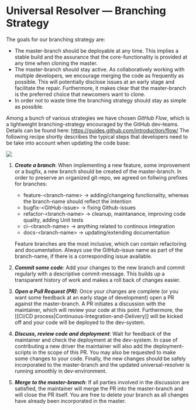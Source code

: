 # Universal Resolver — Branching Strategy

The goals for our branching strategy are:
* The master-branch should be deployable at any time. This implies a stable build and the assurance that the core-functionality is provided at any time when cloning the master.
* The master-branch should stay active. As collaboratively working with multiple developers, we encourage merging the code as frequently as possible. This will potentially disclose issues at an early stage and facilitate the repair. Furthermore, it makes clear that the master-branch is the preferred choice that newcomers want to clone.
* In order not to waste time the branching strategy should stay as simple as possible.

Among a bunch of various strategies we have chosen *GitHub Flow*, which is a lightweight branching-strategy encouraged by the GitHub dev-teams. Details can be found here: https://guides.github.com/introduction/flow/
The following recipe shortly describes the typical steps that developers need to be take into account when updating the code base: 

![](https://hackernoon.com/hn-images/1*iHPPa72N11sBI_JSDEGxEA.png)

1. ***Create a branch***: When implementing a new feature, some improvement or a bugfix, a new branch should be created of the master-branch. In order to preserve an organized git-repo, we agreed on follwing prefixes for branches:  

    - feature-\<branch-name\> -> adding/changeing functionality, whereas the branch-name should reflect the intention
    - bugfix-\<GitHub-issue\> -> fixing Github-issues
    - refactor-\<branch-name\> -> cleanup, maintanance, improving code quality, adding Unit tests  
    - ci-\<branch-name\> -> anything related to continous integration  
    - docs-\<branch-name\> -> updating/extending documentation  
    
    Feature branches are the most inclusive, which can contain refactoring and documentation.
    Always use the GitHub-issue name as part of the branch-name, if there is a corresponding issue available.  

2. ***Commit some code***: Add your changes to the new branch and commit regularly with a descriptive commit-message. This builds up a transparent history of work and makes a roll back of changes easier.
3. ***Open a Pull Request (PR)***: Once your changes are complete (or you want some feedback at an early stage of development) open a PR against the master-branch. A PR initiates a discussion with the maintainer, which will review your code at this point. Furthermore, the [[CI/CD process|Continuous-Integration-and-Delivery]] will be kicked off and your code will be deployed to the dev-system. 
4. ***Discuss, review code and deployment***: Wait for feedback of the maintainer and check the deployment at the dev-system. In case of contributing a new driver the maintainer will also add the deployment-scripts in the scope of this PR. You may also be requested to make some changes to your code. Finally, the new changes should be safely incorporated to the master-branch and the updated universal-resolver is running smoothly in dev-environment.
5. ***Merge to the master-branch***: If all parties involved in the discussion are satisfied, the maintainer will merge the PR into the master-branch and will close the PR itself. You are free to delete your branch as all changes have already been incorporated in the master.
